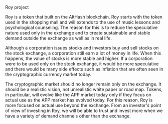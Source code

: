 Roy project

Roy is a token that built on the AltHash blockchain. Roy starts with the token used in the shopping mall and will extends to the use of music lessons and psychological counseling. The reason for this is to reduce the speculative nature used only in the exchange and to create sustainable and stable demand outside the exchange as well as in real life.

Although a corporation issues stocks and investors buy and sell stocks on the stock exchange, a corporation still earn a lot of money in life. When this happens, the value of stocks is more stable and higher. If a corporation were to be used only on the stock exchange, it would be more speculative and there would be many side effects such as inflation that are often seen in the cryptographic currency market today.

The cryptographic market should no longer remain only on the exchange. It should be a realistic vision, not unrealistic white paper or road map. Tokens, in particular, will evolve like the APP market today only if they focus on actual use as the APP market has evolved today.
For this reason, Roy is more focused on actual use beyond the exchange. From an investor's point of view of investing in Roy, we will be able to trust and invest more when we have a variety of demand channels other than the exchange.
